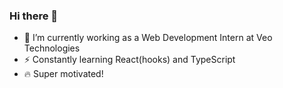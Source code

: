 ### Hi there 👋


- 🔭 I’m currently working as a Web Development Intern at Veo Technologies
- :zap: Constantly learning React(hooks) and TypeScript
- :fire: Super motivated!


